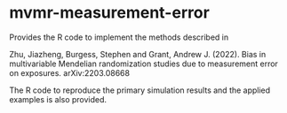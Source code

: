 # mvmr-measurement-error

Provides the R code to implement the methods described in

Zhu, Jiazheng, Burgess, Stephen and Grant, Andrew J. (2022). Bias in multivariable Mendelian randomization studies due to measurement error on exposures. arXiv:2203.08668

The R code to reproduce the primary simulation results and the applied examples is also provided.
